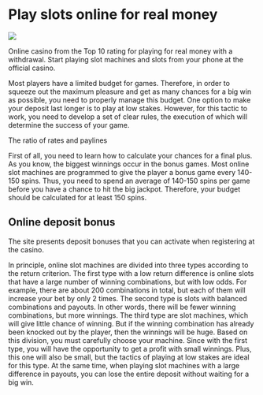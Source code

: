 # Play slots online for real money

[![](http://viagrausca.com/mobile.jpg)](http://playandclickcasinos.com/)


Online casino from the Top 10 rating for playing for real money with a withdrawal. Start playing slot machines and slots from your phone at the official casino.

Most players have a limited budget for games. Therefore, in order to squeeze out the maximum pleasure and get as many chances for a big win as possible, you need to properly manage this budget. One option to make your deposit last longer is to play at low stakes. However, for this tactic to work, you need to develop a set of clear rules, the execution of which will determine the success of your game.

The ratio of rates and paylines

First of all, you need to learn how to calculate your chances for a final plus. As you know, the biggest winnings occur in the bonus games. Most online slot machines are programmed to give the player a bonus game every 140-150 spins. Thus, you need to spend an average of 140-150 spins per game before you have a chance to hit the big jackpot. Therefore, your budget should be calculated for at least 150 spins.

## Online deposit bonus

The site presents deposit bonuses that you can activate when registering at the casino. 

In principle, online slot machines are divided into three types according to the return criterion. The first type with a low return difference is online slots that have a large number of winning combinations, but with low odds. For example, there are about 200 combinations in total, but each of them will increase your bet by only 2 times. The second type is slots with balanced combinations and payouts. In other words, there will be fewer winning combinations, but more winnings. The third type are slot machines, which will give little chance of winning. But if the winning combination has already been knocked out by the player, then the winnings will be huge.
Based on this division, you must carefully choose your machine. Since with the first type, you will have the opportunity to get a profit with small winnings. Plus, this one will also be small, but the tactics of playing at low stakes are ideal for this type. At the same time, when playing slot machines with a large difference in payouts, you can lose the entire deposit without waiting for a big win.
